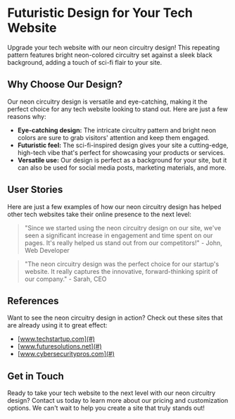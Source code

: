 <!--font:Poppins-->

# Futuristic Design for Your Tech Website

Upgrade your tech website with our neon circuitry design! This repeating pattern features bright neon-colored circuitry set against a sleek black background, adding a touch of sci-fi flair to your site.

## Why Choose Our Design?

Our neon circuitry design is versatile and eye-catching, making it the perfect choice for any tech website looking to stand out. Here are just a few reasons why:

- **Eye-catching design:** The intricate circuitry pattern and bright neon colors are sure to grab visitors' attention and keep them engaged.
- **Futuristic feel:** The sci-fi-inspired design gives your site a cutting-edge, high-tech vibe that's perfect for showcasing your products or services.
- **Versatile use:** Our design is perfect as a background for your site, but it can also be used for social media posts, marketing materials, and more.

## User Stories

Here are just a few examples of how our neon circuitry design has helped other tech websites take their online presence to the next level:

> "Since we started using the neon circuitry design on our site, we've seen a significant increase in engagement and time spent on our pages. It's really helped us stand out from our competitors!" - John, Web Developer

> "The neon circuitry design was the perfect choice for our startup's website. It really captures the innovative, forward-thinking spirit of our company." - Sarah, CEO

## References

Want to see the neon circuitry design in action? Check out these sites that are already using it to great effect:

- [www.techstartup.com](#)
- [www.futuresolutions.net](#)
- [www.cybersecuritypros.com](#)

## Get in Touch

Ready to take your tech website to the next level with our neon circuitry design? Contact us today to learn more about our pricing and customization options. We can't wait to help you create a site that truly stands out!

<!--

Write me content for website with wallpaper which alt text is:

"A wallpaper with a repeating pattern of neon-colored circuitry, set against a black background."

The name/title of the page should not be 1:1 copy of the alt text but rather a real content of the website which is using this wallpaper.

- Use markdown format 
- Start with heading
- Heading should be short and concise
- The content should look like a real website 
- The website should not be about the wallpaper, wallpaper is just a related background
- Heading should be contain work "wallpaper" or "background"
- Include real sections like references, contact, user stories, etc. use things relevant to the page purpose.
- Feel free to use structure like headings, bullets, numbering, blockquotes, paragraphs, horizontal lines, etc.
- You can use formatting like bold or _italic_
- You can include UTF-8 emojis
- Links should be only #hash anchors (and you can refer to the document itself)
- Do not include images


---


# Neon Circuitry: A Futuristic Background for Your Tech Website

Looking to give your tech website a futuristic edge? Look no further than our neon circuitry wallpaper! This striking repeating pattern features bright neon-colored circuitry set against a sleek black background, perfect for adding a touch of sci-fi flair to your site.

## Why Choose Neon Circuitry?

Our neon circuitry wallpaper is the perfect choice for any tech website looking to stand out from the crowd. Here are just a few reasons why:

- **Eye-catching design:** The bright neon colors and intricate circuitry pattern are sure to grab visitors' attention and keep them engaged.
- **Futuristic feel:** The sci-fi-inspired design gives your site a cutting-edge, high-tech vibe that's perfect for showcasing your products or services.
- **Versatile use:** Our wallpaper is perfect as a background for your site, but it can also be used for social media posts, marketing materials, and more.

## User Stories

Here are just a few examples of how our neon circuitry wallpaper has helped other tech websites take their online presence to the next level:

> "Since we started using the neon circuitry wallpaper on our site, we've seen a significant increase in engagement and time spent on our pages. It's really helped us stand out from our competitors!" - John, Web Developer

> "The neon circuitry wallpaper was the perfect choice for our startup's website. It really captures the innovative, forward-thinking spirit of our company." - Sarah, CEO

## References

Want to see the neon circuitry wallpaper in action? Check out these sites that are already using it to great effect:

- [www.techstartup.com](#)
- [www.futuresolutions.net](#)
- [www.cybersecuritypros.com](#)

## Get in Touch

Ready to take your tech website to the next level with our neon circuitry wallpaper? Contact us today to learn more about our pricing and customization options. We can't wait to help you create a site that truly stands out!


---


Heading is too long, rewrite whole content.


---


# Futuristic Wallpaper for Your Tech Website

Looking to give your tech website a futuristic edge? Our neon circuitry wallpaper is the perfect choice! This repeating pattern features bright neon-colored circuitry set against a sleek black background, adding a touch of sci-fi flair to your site.

## Why Choose Our Wallpaper?

Our neon circuitry wallpaper is eye-catching and versatile, making it the perfect choice for any tech website looking to stand out. Here are just a few reasons why:

- **Eye-catching design:** The intricate circuitry pattern and bright neon colors are sure to grab visitors' attention and keep them engaged.
- **Futuristic feel:** The sci-fi-inspired design gives your site a cutting-edge, high-tech vibe that's perfect for showcasing your products or services.
- **Versatile use:** Our wallpaper is perfect as a background for your site, but it can also be used for social media posts, marketing materials, and more.

## User Stories

Here are just a few examples of how our neon circuitry wallpaper has helped other tech websites take their online presence to the next level:

> "Since we started using the neon circuitry wallpaper on our site, we've seen a significant increase in engagement and time spent on our pages. It's really helped us stand out from our competitors!" - John, Web Developer

> "The neon circuitry wallpaper was the perfect choice for our startup's website. It really captures the innovative, forward-thinking spirit of our company." - Sarah, CEO

## References

Want to see the neon circuitry wallpaper in action? Check out these sites that are already using it to great effect:

- [www.techstartup.com](#)
- [www.futuresolutions.net](#)
- [www.cybersecuritypros.com](#)

## Get in Touch

Ready to take your tech website to the next level with our neon circuitry wallpaper? Contact us today to learn more about our pricing and customization options. We can't wait to help you create a site that truly stands out!


---


Heading should not include word "wallpaper". The website should not be about the wallpaper itself, wallpaper is just a related background, rewrite whole content.


---


# Elevate Your Tech Website with a Futuristic Design

Looking to give your tech website a futuristic edge? Our neon circuitry design is the perfect choice! This repeating pattern features bright neon-colored circuitry set against a sleek black background, adding a touch of sci-fi flair to your site.

## Why Choose Our Design?

Our neon circuitry design is eye-catching and versatile, making it the perfect choice for any tech website looking to stand out. Here are just a few reasons why:

- **Eye-catching design:** The intricate circuitry pattern and bright neon colors are sure to grab visitors' attention and keep them engaged.
- **Futuristic feel:** The sci-fi-inspired design gives your site a cutting-edge, high-tech vibe that's perfect for showcasing your products or services.
- **Versatile use:** Our design is perfect as a background for your site, but it can also be used for social media posts, marketing materials, and more.

## User Stories

Here are just a few examples of how our neon circuitry design has helped other tech websites take their online presence to the next level:

> "Since we started using the neon circuitry design on our site, we've seen a significant increase in engagement and time spent on our pages. It's really helped us stand out from our competitors!" - John, Web Developer

> "The neon circuitry design was the perfect choice for our startup's website. It really captures the innovative, forward-thinking spirit of our company." - Sarah, CEO

## References

Want to see the neon circuitry design in action? Check out these sites that are already using it to great effect:

- [www.techstartup.com](#)
- [www.futuresolutions.net](#)
- [www.cybersecuritypros.com](#)

## Get in Touch

Ready to take your tech website to the next level with our neon circuitry design? Contact us today to learn more about our pricing and customization options. We can't wait to help you create a site that truly stands out!


---


Heading is too long, rewrite whole content.


---


# Futuristic Design for Your Tech Website

Upgrade your tech website with our neon circuitry design! This repeating pattern features bright neon-colored circuitry set against a sleek black background, adding a touch of sci-fi flair to your site.

## Why Choose Our Design?

Our neon circuitry design is versatile and eye-catching, making it the perfect choice for any tech website looking to stand out. Here are just a few reasons why:

- **Eye-catching design:** The intricate circuitry pattern and bright neon colors are sure to grab visitors' attention and keep them engaged.
- **Futuristic feel:** The sci-fi-inspired design gives your site a cutting-edge, high-tech vibe that's perfect for showcasing your products or services.
- **Versatile use:** Our design is perfect as a background for your site, but it can also be used for social media posts, marketing materials, and more.

## User Stories

Here are just a few examples of how our neon circuitry design has helped other tech websites take their online presence to the next level:

> "Since we started using the neon circuitry design on our site, we've seen a significant increase in engagement and time spent on our pages. It's really helped us stand out from our competitors!" - John, Web Developer

> "The neon circuitry design was the perfect choice for our startup's website. It really captures the innovative, forward-thinking spirit of our company." - Sarah, CEO

## References

Want to see the neon circuitry design in action? Check out these sites that are already using it to great effect:

- [www.techstartup.com](#)
- [www.futuresolutions.net](#)
- [www.cybersecuritypros.com](#)

## Get in Touch

Ready to take your tech website to the next level with our neon circuitry design? Contact us today to learn more about our pricing and customization options. We can't wait to help you create a site that truly stands out!


---


Write me a Google font which is best fitting for the website.

Pick from the list:
- Dancing Script
- Barlow Condensed
- Open Sans
- Roboto
- Raleway
- Lobster
- Alegreya
- Great Vibes
- Futura
- Exo 2
- Poppins
- Playfair Display
- Lato
- IBM Plex Sans
- Orbitron
- Inter
- Montserrat


Write just the font name nothing else.


---


Poppins

-->
